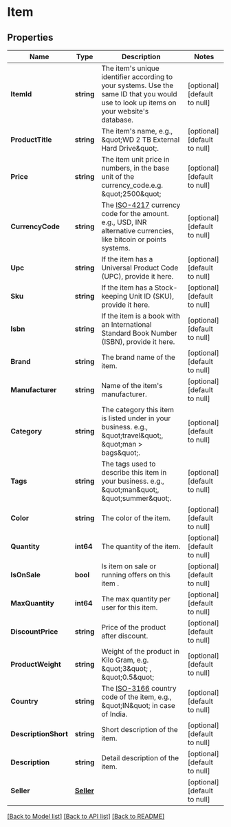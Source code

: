 # Item

## Properties
Name | Type | Description | Notes
------------ | ------------- | ------------- | -------------
**ItemId** | **string** | The item&#39;s unique identifier according to your systems. Use the same ID that you would use to look up items on your website&#39;s database. | [optional] [default to null]
**ProductTitle** | **string** | The item&#39;s name, e.g., \&quot;WD 2 TB External Hard Drive\&quot;. | [optional] [default to null]
**Price** | **string** | The item unit price in numbers, in the base unit of the currency_code.e.g. \&quot;2500\&quot; | [optional] [default to null]
**CurrencyCode** | **string** | The [ISO-4217](http://en.wikipedia.org/wiki/ISO_4217) currency code for the amount. e.g., USD, INR alternative currencies, like bitcoin or points systems. | [optional] [default to null]
**Upc** | **string** | If the item has a Universal Product Code (UPC), provide it here. | [optional] [default to null]
**Sku** | **string** | If the item has a Stock-keeping Unit ID (SKU), provide it here. | [optional] [default to null]
**Isbn** | **string** | If the item is a book with an International Standard Book Number (ISBN), provide it here. | [optional] [default to null]
**Brand** | **string** | The brand name of the item. | [optional] [default to null]
**Manufacturer** | **string** | Name of the item&#39;s manufacturer. | [optional] [default to null]
**Category** | **string** | The category this item is listed under in your business. e.g., \&quot;travel\&quot;, \&quot;man &gt; bags\&quot;. | [optional] [default to null]
**Tags** | **string** | The tags used to describe this item in your business. e.g., \&quot;man\&quot;, \&quot;summer\&quot;. | [optional] [default to null]
**Color** | **string** | The color of the item. | [optional] [default to null]
**Quantity** | **int64** | The quantity of the item. | [optional] [default to null]
**IsOnSale** | **bool** | Is item on sale or running offers on this item . | [optional] [default to null]
**MaxQuantity** | **int64** | The max quantity per user for this item. | [optional] [default to null]
**DiscountPrice** | **string** | Price of the product after discount. | [optional] [default to null]
**ProductWeight** | **string** | Weight of the product in Kilo Gram, e.g. \&quot;3\&quot; , \&quot;0.5\&quot; | [optional] [default to null]
**Country** | **string** | The [ISO-3166](https://en.wikipedia.org/wiki/ISO_3166-1_alpha-2) country code of the item, e.g., \&quot;IN\&quot; in case of India. | [optional] [default to null]
**DescriptionShort** | **string** | Short description of the item. | [optional] [default to null]
**Description** | **string** | Detail description of the item. | [optional] [default to null]
**Seller** | [**Seller**](Seller.md) |  | [optional] [default to null]

[[Back to Model list]](../README.md#documentation-for-models) [[Back to API list]](../README.md#documentation-for-api-endpoints) [[Back to README]](../README.md)


